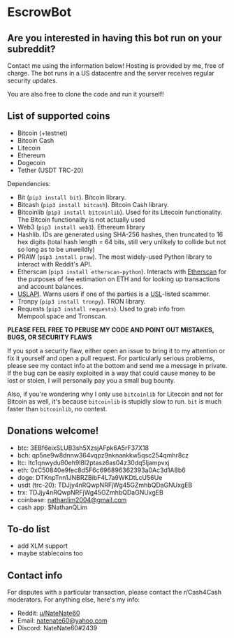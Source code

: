 # EscrowBot

## Are you interested in having this bot run on your subreddit?

Contact me using the information below! Hosting is provided by me, free of charge. The bot runs in a US datacentre and the server receives regular security updates.

You are also free to clone the code and run it yourself!

## List of supported coins

- Bitcoin (+testnet)
- Bitcoin Cash
- Litecoin
- Ethereum
- Dogecoin
- Tether (USDT TRC-20)

Dependencies:

- Bit (`pip3 install bit`). Bitcoin library.
- Bitcash (`pip3 install bitcash`). Bitcoin Cash library.
- Bitcoinlib (`pip3 install bitcoinlib`). Used for its Litecoin functionality. The Bitcoin functionality is not actually used
- Web3 (`pip3 install web3`). Ethereum library
- Hashlib. IDs are generated using SHA-256 hashes, then truncated to 16 hex digits (total hash length = 64 bits, still very unlikely to collide but not so long as to be unweildly)
- PRAW (`pip3 install praw`). The most widely-used Python library to interact with Reddit's API.
- Etherscan (`pip3 install etherscan-python`). Interacts with [Etherscan](https://etherscan.io) for the purposes of fee estimation on ETH and for looking up transactions and account balances.
- [USLAPI](https://github.com/Tjstretchalot/uslapi). Warns users if one of the parties is a [USL](https://universalscammerlist.com)-listed scammer.
- Tronpy (`pip3 install tronpy`). TRON library.
- Requests (`pip3 install requests`). Used to grab info from Mempool.space and Tronscan.

**PLEASE FEEL FREE TO PERUSE MY CODE AND POINT OUT MISTAKES, BUGS, OR SECURITY FLAWS**

If you spot a security flaw, either open an issue to bring it to my attention or fix it yourself and open a pull request. For particularly serious problems, please see my contact info at the bottom and send me a message in private. If the bug can be easily exploited in a way that could cause money to be lost or stolen, I will personally pay you a small bug bounty.

Also, if you're wondering why I only use `bitcoinlib` for Litecoin and not for Bitcoin as well, it's because `bitcoinlib` is stupidly slow to run. `bit` is much faster than `bitcoinlib`, no contest.

## Donations welcome!

- btc: 3EBf6eixSLUB3sh5XzsjAFpk6A5rF37X18
- bch: qp5ne9w8dnnw364vqpz9nknankkw5qsc254qmhr8cz
- ltc: ltc1qnwydu80eh9l8l2ptasz6as04z30dq5ljampvxj
- eth: 0xC50840e9fec8d5F6c696896362393a0Ac3d1A8b6
- doge: DTKnpTnn1JNBRZBibF4L7a9WKDtLcU56Ue
- usdt (trc-20): TDJjy4nRQwpNRFjWg45GZmhbQDaGNUxgEB
- trx: TDJjy4nRQwpNRFjWg45GZmhbQDaGNUxgEB
- coinbase: nathanlim2004@gmail.com
- cash app: $NathanQLim


## To-do list

- add XLM support
- maybe stablecoins too

## Contact info

For disputes with a particular transaction, please contact the r/Cash4Cash moderators. For anything else, here's my info:

- Reddit: [u/NateNate60](https://reddit.com/u/NateNate60)
- Email: natenate60@yahoo.com
- Discord: NateNate60\#2439
